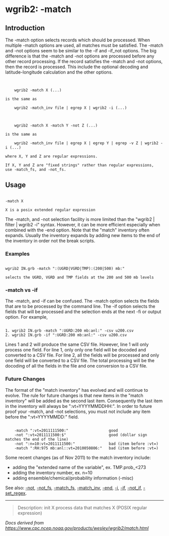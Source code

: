 # wgrib2: -match

## Introduction

The -match option selects records which should
be processed. When multiple -match options are used, all matches
must be satisfied. The -match and
-not options seem to be similar to the
-if and -if_not options.
The big difference is that the
-match and -not
options are processed before any other record processing. If
the record satisfies the -match and
-not options, then the record is
processed. This include the optional decoding and latitude-longitude
calculation and the other options.

```


    wgrib2 -match X (...)

is the same as

    wgrib2 -match_inv file | egrep X | wgrib2 -i (...)



    wgrib2 -match X -match Y -not Z (...)

is the same as

    wgrib2 -match_inv file | egrep X | egrep Y | egrep -v Z | wgrib2 -i (...)

where X, Y and Z are regular expressions.

If X, Y and Z are "fixed strings" rather than regular expressions,
use -match_fs, and -not_fs.

```

## Usage

```

-match X

X is a posix extended regular expression

```

The -match, and -not selection
facility is more limited than the "wgrib2 | filter | wgrib2 -i" syntax.
However, it can be more efficient especially when combined with the
-end option. Note that the "match" inventory
often expands. Usually the inventory expands by adding new items
to the end of the inventory in order not the break scripts.

### Examples

```

wgrib2 IN.grb -match ":(UGRD|VGRD|TMP):(200|500) mb:"

selects the UGRD, VGRD and TMP fields at the 200 and 500 mb levels

```

### -match vs -if

The
-match, and -if can
be confused.
The
-match option selects the fields that are to be
processed by the command line.
The
-if option selects the fields that will be processed
and the selection ends at the next
-fi or output option. For example,

```

1. wgrib2 IN.grb -match ":UGRD:200 mb:anl:" -csv u200.csv
2. wgrib2 IN.grb -if ":UGRD:200 mb:anl:" -csv u200.csv

```

Lines 1 and 2 will produce the same CSV file. However, line 1 will only
process one field. For line 1, only only one field will be docoded
and converted to a CSV file. For line 2, all the fields will be
processed and only one field will be converted to a CSV file. The
total processing will be the docoding of all the fields in the file
and one conversion to a CSV file.

### Future Changes

The format of the "match inventory" has evolved and will continue to evolve.
The rule for future changes is that new items in the "match inventory" will be added
as the second last item. Consequently the last item in the inventory will always
be ":vt=YYYYMMDDHH:". In order to future proof your
-match, and -not selections, you
must not include any item before the ":vt=YYYYMMDD:" field.

```

    -match ":vt=2011111500:"                  good
    -not ":vt=2011111500:$"                   good (dollar sign matches the end of the line)
    -not ":n=10:vt=2011111500:"               bad (item before :vt=)
    -match ":RH:975 mb:anl::vt=2010050806:"   bad (item before :vt=)

```

Some recent changes (as of Nov 2011) to the match inventory include:

- adding the "extended name of the variable", ex. TMP.prob\_<273
- adding the inventory number, ex. n=10
- adding ensemble/chemical/probability information (-misc)

See also: [-not](./not.html),
[-not_fs](./not_fs.html),
[-match_fs](./match_fs.html),
[-match_inv](./match_inv.html),
[-end](./end.html),
[-i](./i.html),
[-if](./if.html),
[-not_if](./not_if.html),
[-set_regex](./set_regex.html).

---

> Description: init X process data that matches X (POSIX regular expression)

_Docs derived from <https://www.cpc.ncep.noaa.gov/products/wesley/wgrib2/match.html>_
